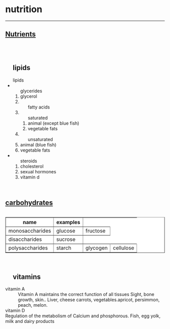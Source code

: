 # nutrition
<!DOCTYPE html>

<html lang="es-ES">

<head>

<meta charset="utf-8">



</head>

<!--<b>...</b> Negrita

<i>...</i> Cursiva

<u>...</u> Subrayado-->

<body>

<hr size="5px" color="black"/>

<u><h2>Nutrients</h2></u><br><br>

<ul><h2>lipids</h2></ul>
<ul>lipids

<li><ol>glycerides</li>
<li>glycerol</li>
<li><ol>fatty acids</li></ol>
<li><ol>saturated</li>
<li>animal (except blue fish)</li>
<li>vegetable fats</li></ol>
<li><ol>unsaturated</li></ol>
<li>animal (blue fish)</li>
<li>vegetable fats</li></ol>
<li><ol>steroids</li>
<li>cholesterol</li>

<li>sexual hormones</li>

<li>vitamin d</li>

</ol>
</ol>
</ul>
<br>



<u><h2>carbohydrates</h2></u>

<table>
<table border="1" bgcolor="white">
  <tr>

<th>name</th>

<th>examples</th>

</tr>

<tr>

<td>monosaccharides</td>

<td>glucose</td>

<td>fructose</td>

</tr>

<tr>

<td>disaccharides</td>

<td>sucrose</td>


</tr>

<tr>

<td>polysaccharides</td>

<td>starch</td>

<td>glycogen</td>

<td>cellulose</td>


</tr>

</table>
<br>

<ul><h2>vitamins</h2></ul>
<dl>
<dt>vitamin A</dt>
<dd>Vitamin A maintains the correct
function of all tissues
Sight, bone growth, skin..
Liver, cheese carrots,
vegetables.apricot, persimmon,
peach, melon.</dd>

<dt>vitamin D</dt>
<dd></dd>Regulation of the metabolism of Calcium and phosphorous. Fish, egg yolk, milk and dairy products</dd>
</dl>

</body>

</html>

